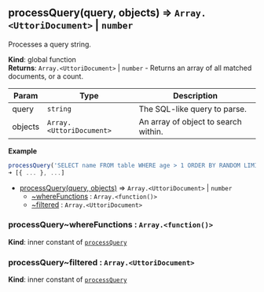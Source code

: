 <a name="processQuery"></a>

## processQuery(query, objects) ⇒ <code>Array.&lt;UttoriDocument&gt;</code> \| <code>number</code>
Processes a query string.

**Kind**: global function  
**Returns**: <code>Array.&lt;UttoriDocument&gt;</code> \| <code>number</code> - Returns an array of all matched documents, or a count.  

| Param | Type | Description |
| --- | --- | --- |
| query | <code>string</code> | The SQL-like query to parse. |
| objects | <code>Array.&lt;UttoriDocument&gt;</code> | An array of object to search within. |

**Example**  
```js
processQuery('SELECT name FROM table WHERE age > 1 ORDER BY RANDOM LIMIT 3', [{ ... }, ...]);
➜ [{ ... }, ...]
```

* [processQuery(query, objects)](#processQuery) ⇒ <code>Array.&lt;UttoriDocument&gt;</code> \| <code>number</code>
    * [~whereFunctions](#processQuery..whereFunctions) : <code>Array.&lt;function()&gt;</code>
    * [~filtered](#processQuery..filtered) : <code>Array.&lt;UttoriDocument&gt;</code>

<a name="processQuery..whereFunctions"></a>

### processQuery~whereFunctions : <code>Array.&lt;function()&gt;</code>
**Kind**: inner constant of [<code>processQuery</code>](#processQuery)  
<a name="processQuery..filtered"></a>

### processQuery~filtered : <code>Array.&lt;UttoriDocument&gt;</code>
**Kind**: inner constant of [<code>processQuery</code>](#processQuery)  
